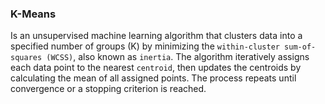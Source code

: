 ### K-Means 

Is an unsupervised machine learning algorithm that clusters data into a specified number of groups (K) by minimizing the `within-cluster sum-of-squares (WCSS)`, also known as `inertia`. The algorithm iteratively assigns each data point to the nearest `centroid`, then updates the centroids by calculating the mean of all assigned points. The process repeats until convergence or a stopping criterion is reached.

